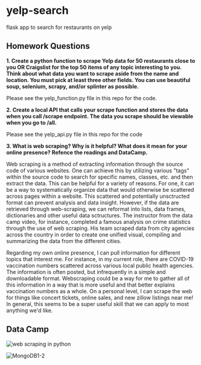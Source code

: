 # yelp-search
flask app to search for restaurants on yelp

## Homework Questions

**1. Create a python function to scrape Yelp data for 50 restaurants close to you OR Craigslist for the top 50 items of any topic interesting to you. Think about what data you want to scrape aside from the name and location. You must pick at least three other fields. You can use beautiful soup, selenium, scrapy, and/or splinter as possible.**

Please see the yelp_function.py file in this repo for the code.

**2. Create a local API that calls your scrape function and stores the data when you call /scrape endpoint. The data you scrape should be viewable when you go to /all.**

Please see the yelp_api.py file in this repo for the code

**3. What is web scraping? Why is it helpful? What does it mean for your online presence? Refence the readings and DataCamp.**

Web scraping is a method of extracting information through the source code of various websites. One can achieve this by utilizing various "tags" within the source code to search for specific names, classes, etc. and then extract the data. This can be helpful for a variety of reasons. For one, it can be a way to systematically organize data that would otherwise be scattered across pages within a website. This scattered and potentially unsctructed format can prevent analysis and data insight. However, if the data are retrieved through web-scraping, we can reformat into lists, data frames, dictionaries and other useful data sctructures. The instructor from the data camp video, for instance, completed a famous analysis on crime statistics through the use of web scraping. His team scraped data from city agencies across the country in order to create one unified visual, compiling and summarizing the data from the different cities.

Regarding my own online presence, I can pull information for different topics that interest me. For instance, in my current role, there are COVID-19 vaccination numbers scattered across various local public health agencies. The information is often posted, but infrequently in a simple and downloadable format. Webscraping could be a way for me to gather all of this information in a way that is more useful and that better explains vaccination numbers as a whole. On a personal level, I can scrape the web for things like concert tickets, online sales, and new zillow listings near me! In general, this seems to be a super useful skill that we can apply to most anything we'd like.

## Data Camp

![web scraping in python](https://user-images.githubusercontent.com/59490033/155861349-29164687-5444-4f09-b720-efd3fa7e0479.PNG)

![MongoDB1-2](https://user-images.githubusercontent.com/59490033/155895557-b994f375-be80-48d7-80e0-8f06fe534fa5.PNG)
